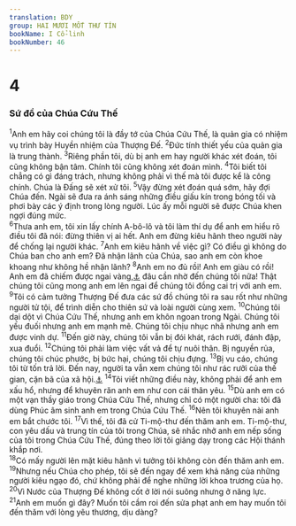```yaml
---
translation: BDY
group: HAI MƯƠI MỐT THƯ TÍN
bookName: I Cổ-linh 
bookNumber: 46
---
```


<div class="title"><h1>4</h1><h3>Sứ đồ của Chúa Cứu Thế</h3></div>
<span class="verse 1co_4_1"><sup>1</sup>Anh em hãy coi chúng tôi là đầy tớ của Chúa Cứu Thế, là quản gia có nhiệm vụ trình bày Huyền nhiệm của Thượng Đế. </span>
<span class="verse 1co_4_2"><sup>2</sup>Đức tính thiết yếu của quản gia là trung thành. </span>
<span class="verse 1co_4_3"><sup>3</sup>Riêng phần tôi, dù bị anh em hay người khác xét đoán, tôi cũng không bận tâm. Chính tôi cũng không xét đoán mình. </span>
<span class="verse 1co_4_4"><sup>4</sup>Tôi biết tôi chẳng có gì đáng trách, nhưng không phải vì thế mà tôi được kể là công chính. Chúa là Đấng sẽ xét xử tôi. </span>
<span class="verse 1co_4_5"><sup>5</sup>Vậy đừng xét đoán quá sớm, hãy đợi Chúa đến. Ngài sẽ đưa ra ánh sáng những điều giấu kín trong bóng tối và phơi bày các ý định trong lòng người. Lúc ấy mỗi người sẽ được Chúa khen ngợi đúng mức.<br/></span>
<span class="verse 1co_4_6"><sup>6</sup>Thưa anh em, tôi xin lấy chính A-bô-lô và tôi làm thí dụ để anh em hiểu rõ điều tôi đã nói: đừng thiên vị ai hết. Anh em đừng kiêu hãnh theo người này để chống lại người khác. </span>
<span class="verse 1co_4_7"><sup>7</sup>Anh em kiêu hãnh về việc gì? Có điều gì không do Chúa ban cho anh em? Đã nhận lãnh của Chúa, sao anh em còn khoe khoang như không hề nhận lãnh? </span>
<span class="verse 1co_4_8"><sup>8</sup>Anh em no đủ rồi! Anh em giàu có rồi! Anh em đã chiếm được ngai vàng,<a href="#" data-toggle="tooltip" data-placement="bottom" title="Nt cai trị">⚓</a> đâu cần nhờ đến chúng tôi nữa! Thật chúng tôi cũng mong anh em lên ngai để chúng tôi đồng cai trị với anh em.<br/></span>
<span class="verse 1co_4_9"><sup>9</sup>Tôi có cảm tưởng Thượng Đế đưa các sứ đồ chúng tôi ra sau rốt như những người tử tội, để trình diễn cho thiên sứ và loài người cùng xem.</span>
<span class="verse 1co_4_10"><sup>10</sup>Chúng tôi dại dột vì Chúa Cứu Thế, nhưng anh em khôn ngoan trong Ngài. Chúng tôi yếu đuối nhưng anh em mạnh mẽ. Chúng tôi chịu nhục nhã nhưng anh em được vinh dự. </span>
<span class="verse 1co_4_11"><sup>11</sup>Đến giờ này, chúng tôi vẫn bị đói khát, rách rưới, đánh đập, xua đuổi. </span>
<span class="verse 1co_4_12"><sup>12</sup>Chúng tôi phải làm việc vất vả để tự nuôi thân. Bị nguyền rủa, chúng tôi chúc phước, bị bức hại, chúng tôi chịu đựng. </span>
<span class="verse 1co_4_13"><sup>13</sup>Bị vu cáo, chúng tôi từ tốn trả lời. Đến nay, người ta vẫn xem chúng tôi như rác rưởi của thế gian, cặn bã của xã hội.<a href="#" data-toggle="tooltip" data-placement="bottom" title="Nt mọi vật">⚓</a> </span>
<span class="verse 1co_4_14"><sup>14</sup>Tôi viết những điều này, không phải để anh em xấu hổ, nhưng để khuyên răn anh em như con cái thân yêu. </span>
<span class="verse 1co_4_15"><sup>15</sup>Dù anh em có một vạn thầy giáo trong Chúa Cứu Thế, nhưng chỉ có một người cha: tôi đã dùng Phúc âm sinh anh em trong Chúa Cứu Thế. </span>
<span class="verse 1co_4_16"><sup>16</sup>Nên tôi khuyên nài anh em bắt chước tôi. </span>
<span class="verse 1co_4_17"><sup>17</sup>Vì thế, tôi đã cử Ti-mộ-thư đến thăm anh em. Ti-mộ-thư, con yêu dấu và trung tín của tôi trong Chúa, sẽ nhắc nhở anh em nếp sống của tôi trong Chúa Cứu Thế, đúng theo lời tôi giảng dạy trong các Hội thánh khắp nơi.<br/></span>
<span class="verse 1co_4_18"><sup>18</sup>Có mấy người lên mặt kiêu hãnh vì tưởng tôi không còn đến thăm anh em. </span>
<span class="verse 1co_4_19"><sup>19</sup>Nhưng nếu Chúa cho phép, tôi sẽ đến ngay để xem khả năng của những người kiêu ngạo đó, chứ không phải để nghe những lời khoa trương của họ. </span>
<span class="verse 1co_4_20"><sup>20</sup>Vì Nước của Thượng Đế không cốt ở lời nói suông nhưng ở năng lực. </span>
<span class="verse 1co_4_21"><sup>21</sup>Anh em muốn gì đây? Muốn tôi cầm roi đến sửa phạt anh em hay muốn tôi đến thăm với lòng yêu thương, dịu dàng?</span>
